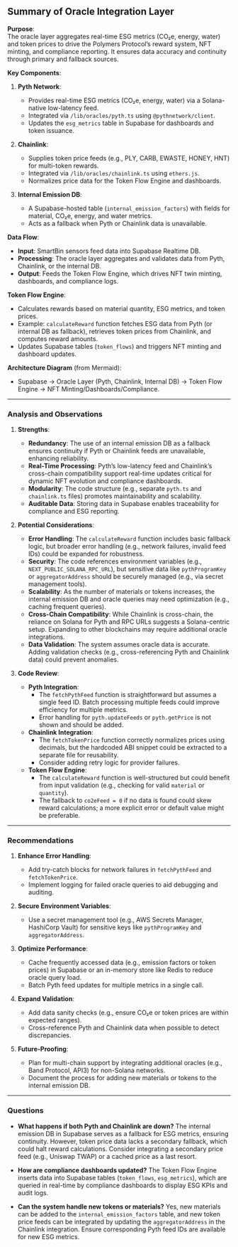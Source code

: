 ## Summary of Oracle Integration Layer

**Purpose**:  
The oracle layer aggregates real-time ESG metrics (CO₂e, energy, water) and token prices to drive the Polymers Protocol’s reward system, NFT minting, and compliance reporting. It ensures data accuracy and continuity through primary and fallback sources.

**Key Components**:
1. **Pyth Network**:
   - Provides real-time ESG metrics (CO₂e, energy, water) via a Solana-native low-latency feed.
   - Integrated via `/lib/oracles/pyth.ts` using `@pythnetwork/client`.
   - Updates the `esg_metrics` table in Supabase for dashboards and token issuance.

2. **Chainlink**:
   - Supplies token price feeds (e.g., PLY, CARB, EWASTE, HONEY, HNT) for multi-token rewards.
   - Integrated via `/lib/oracles/chainlink.ts` using `ethers.js`.
   - Normalizes price data for the Token Flow Engine and dashboards.

3. **Internal Emission DB**:
   - A Supabase-hosted table (`internal_emission_factors`) with fields for material, CO₂e, energy, and water metrics.
   - Acts as a fallback when Pyth or Chainlink data is unavailable.

**Data Flow**:
- **Input**: SmartBin sensors feed data into Supabase Realtime DB.
- **Processing**: The oracle layer aggregates and validates data from Pyth, Chainlink, or the internal DB.
- **Output**: Feeds the Token Flow Engine, which drives NFT twin minting, dashboards, and compliance logs.

**Token Flow Engine**:
- Calculates rewards based on material quantity, ESG metrics, and token prices.
- Example: `calculateReward` function fetches ESG data from Pyth (or internal DB as fallback), retrieves token prices from Chainlink, and computes reward amounts.
- Updates Supabase tables (`token_flows`) and triggers NFT minting and dashboard updates.

**Architecture Diagram** (from Mermaid):
- Supabase → Oracle Layer (Pyth, Chainlink, Internal DB) → Token Flow Engine → NFT Minting/Dashboards/Compliance.

---

### Analysis and Observations

1. **Strengths**:
   - **Redundancy**: The use of an internal emission DB as a fallback ensures continuity if Pyth or Chainlink feeds are unavailable, enhancing reliability.
   - **Real-Time Processing**: Pyth’s low-latency feed and Chainlink’s cross-chain compatibility support real-time updates critical for dynamic NFT evolution and compliance dashboards.
   - **Modularity**: The code structure (e.g., separate `pyth.ts` and `chainlink.ts` files) promotes maintainability and scalability.
   - **Auditable Data**: Storing data in Supabase enables traceability for compliance and ESG reporting.

2. **Potential Considerations**:
   - **Error Handling**: The `calculateReward` function includes basic fallback logic, but broader error handling (e.g., network failures, invalid feed IDs) could be expanded for robustness.
   - **Security**: The code references environment variables (e.g., `NEXT_PUBLIC_SOLANA_RPC_URL`), but sensitive data like `pythProgramKey` or `aggregatorAddress` should be securely managed (e.g., via secret management tools).
   - **Scalability**: As the number of materials or tokens increases, the internal emission DB and oracle queries may need optimization (e.g., caching frequent queries).
   - **Cross-Chain Compatibility**: While Chainlink is cross-chain, the reliance on Solana for Pyth and RPC URLs suggests a Solana-centric setup. Expanding to other blockchains may require additional oracle integrations.
   - **Data Validation**: The system assumes oracle data is accurate. Adding validation checks (e.g., cross-referencing Pyth and Chainlink data) could prevent anomalies.

3. **Code Review**:
   - **Pyth Integration**:
     - The `fetchPythFeed` function is straightforward but assumes a single feed ID. Batch processing multiple feeds could improve efficiency for multiple metrics.
     - Error handling for `pyth.updateFeeds` or `pyth.getPrice` is not shown and should be added.
   - **Chainlink Integration**:
     - The `fetchTokenPrice` function correctly normalizes prices using decimals, but the hardcoded ABI snippet could be extracted to a separate file for reusability.
     - Consider adding retry logic for provider failures.
   - **Token Flow Engine**:
     - The `calculateReward` function is well-structured but could benefit from input validation (e.g., checking for valid `material` or `quantity`).
     - The fallback to `co2eFeed = 0` if no data is found could skew reward calculations; a more explicit error or default value might be preferable.

---

### Recommendations

1. **Enhance Error Handling**:
   - Add try-catch blocks for network failures in `fetchPythFeed` and `fetchTokenPrice`.
   - Implement logging for failed oracle queries to aid debugging and auditing.

2. **Secure Environment Variables**:
   - Use a secret management tool (e.g., AWS Secrets Manager, HashiCorp Vault) for sensitive keys like `pythProgramKey` and `aggregatorAddress`.

3. **Optimize Performance**:
   - Cache frequently accessed data (e.g., emission factors or token prices) in Supabase or an in-memory store like Redis to reduce oracle query load.
   - Batch Pyth feed updates for multiple metrics in a single call.

4. **Expand Validation**:
   - Add data sanity checks (e.g., ensure CO₂e or token prices are within expected ranges).
   - Cross-reference Pyth and Chainlink data when possible to detect discrepancies.

5. **Future-Proofing**:
   - Plan for multi-chain support by integrating additional oracles (e.g., Band Protocol, API3) for non-Solana networks.
   - Document the process for adding new materials or tokens to the internal emission DB.

---

### Questions

- **What happens if both Pyth and Chainlink are down?**
  The internal emission DB in Supabase serves as a fallback for ESG metrics, ensuring continuity. However, token price data lacks a secondary fallback, which could halt reward calculations. Consider integrating a secondary price feed (e.g., Uniswap TWAP) or a cached price as a last resort.

- **How are compliance dashboards updated?**
  The Token Flow Engine inserts data into Supabase tables (`token_flows`, `esg_metrics`), which are queried in real-time by compliance dashboards to display ESG KPIs and audit logs.

- **Can the system handle new tokens or materials?**
  Yes, new materials can be added to the `internal_emission_factors` table, and new token price feeds can be integrated by updating the `aggregatorAddress` in the Chainlink integration. Ensure corresponding Pyth feed IDs are available for new ESG metrics.
